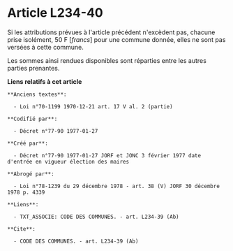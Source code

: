 # Article L234-40

Si les attributions prévues à l'article précédent n'excèdent pas, chacune prise isolément, 50 F [*francs*] pour une commune
donnée, elles ne sont pas versées à cette commune. 

Les sommes ainsi rendues disponibles sont réparties entre les autres parties prenantes.

**Liens relatifs à cet article**

	**Anciens textes**:

	  - Loi n°70-1199 1970-12-21 art. 17 V al. 2 (partie)

	**Codifié par**:

	  - Décret n°77-90 1977-01-27

	**Créé par**:

	  - Décret n°77-90 1977-01-27 JORF et JONC 3 février 1977 date d'entrée en vigueur élection des maires

	**Abrogé par**:

	  - Loi n°78-1239 du 29 décembre 1978 - art. 38 (V) JORF 30 décembre 1978 p. 4339

	**Liens**:

	  - TXT_ASSOCIE: CODE DES COMMUNES. - art. L234-39 (Ab)

	**Cite**:

	  - CODE DES COMMUNES. - art. L234-39 (Ab)
